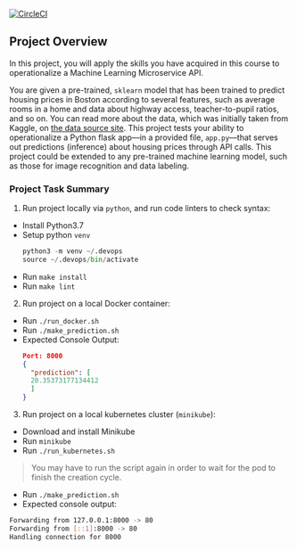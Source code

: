 [![CircleCI](https://circleci.com/gh/spider-sauce/udacity-operationalized-microservice.svg?style=shield&circle-token=:circle-token)](https://circleci.com/gh/spider-sauce/udacity-operationalized-microservice)

## Project Overview

In this project, you will apply the skills you have acquired in this course to operationalize a Machine Learning Microservice API. 

You are given a pre-trained, `sklearn` model that has been trained to predict housing prices in Boston according to several features, such as average rooms in a home and data about highway access, teacher-to-pupil ratios, and so on. You can read more about the data, which was initially taken from Kaggle, on [the data source site](https://www.kaggle.com/c/boston-housing). This project tests your ability to operationalize a Python flask app—in a provided file, `app.py`—that serves out predictions (inference) about housing prices through API calls. This project could be extended to any pre-trained machine learning model, such as those for image recognition and data labeling.

### Project Task Summary

1. Run project locally via `python`, and run code linters to check syntax:
  * Install Python3.7
  * Setup python `venv`
    ```python
    python3 -m venv ~/.devops
    source ~/.devops/bin/activate
    ```
   * Run `make install`
   * Run `make lint`
2. Run project on a local Docker container:
  * Run `./run_docker.sh`
  * Run `./make_prediction.sh`
  * Expected Console Output:
    ```json
    Port: 8000
    {
      "prediction": [
      20.35373177134412
      ]
    }
    ```
3. Run project on a local kubernetes cluster (`minikube`):
  * Download and install Minikube
  * Run `minikube`
  * Run `./run_kubernetes.sh`
  > You may have to run the script again in order to wait for the pod to finish the creation cycle.
  * Run `./make_prediction.sh`
  * Expected console output:
  ```sh
  Forwarding from 127.0.0.1:8000 -> 80
  Forwarding from [::1]:8000 -> 80
  Handling connection for 8000
  ```
